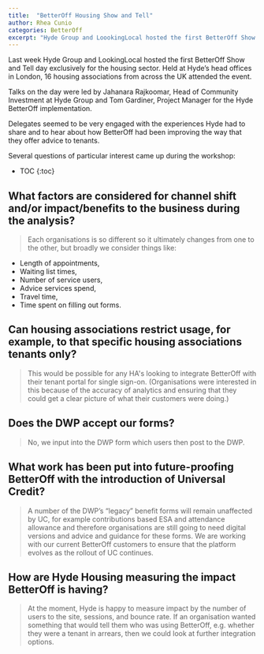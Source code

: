 ```yaml
---
title:  "BetterOff Housing Show and Tell"
author: Rhea Cunio
categories: BetterOff
excerpt: "Hyde Group and LoookingLocal hosted the first BetterOff Show and Tell day exclusivley for the housing sector"
---
```

Last week Hyde Group and LookingLocal hosted the first BetterOff Show and Tell day exclusively for the housing sector. Held at Hyde’s head offices in London, 16 housing associations from across the UK attended the event. 

Talks on the day were led by Jahanara Rajkoomar, Head of Community Investment at Hyde Group and Tom Gardiner, Project Manager for the Hyde BetterOff implementation.  

Delegates seemed to be very engaged with the experiences Hyde had to share and to hear about how BetterOff had been improving the way that they offer advice to tenants. 

Several questions of particular interest came up during the workshop:

* TOC
{:toc}

## What factors are considered for channel shift and/or impact/benefits to the business during the analysis?
>Each organisations is so different so it ultimately changes from one to the other, but broadly we consider things like:
- Length of appointments,
- Waiting list times,
- Number of service users, 
- Advice services spend,
- Travel time,
- Time spent on filling out forms.

## Can housing associations restrict usage, for example, to that specific housing associations tenants only? 
>This would be possible for any HA's looking to integrate BetterOff with their tenant portal for single sign-on. (Organisations were interested in this because of the accuracy of analytics and ensuring that they could get a clear picture of what their customers were doing.)

## Does the DWP accept our forms? 
>No, we input into the DWP form which users then post to the DWP.

## What work has been put into future-proofing BetterOff with the introduction of Universal Credit?
>A number of the DWP’s “legacy” benefit forms will remain unaffected by UC, for example contributions based ESA and attendance allowance and therefore organisations are still going to need digital versions and advice and guidance for these forms. We are working with our current BetterOff customers to ensure that the platform evolves as the rollout of UC continues. 

## How are Hyde Housing measuring the impact BetterOff is having?
>At the moment, Hyde is happy to measure impact by the number of users to the site, sessions, and bounce rate. If an organisation wanted something that would tell them who was using BetterOff, e.g. whether they were a tenant in arrears, then we could look at further integration options. 
